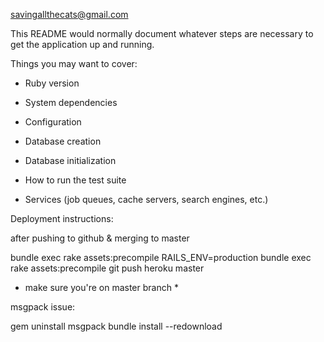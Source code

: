 savingallthecats@gmail.com

This README would normally document whatever steps are necessary to get the
application up and running.

Things you may want to cover:

* Ruby version

* System dependencies

* Configuration

* Database creation

* Database initialization

* How to run the test suite

* Services (job queues, cache servers, search engines, etc.)

Deployment instructions:

after pushing to github & merging to master

bundle exec rake assets:precompile
RAILS_ENV=production bundle exec rake assets:precompile
git push heroku master
* make sure you're on master branch *


msgpack issue:

gem uninstall msgpack
bundle install --redownload
